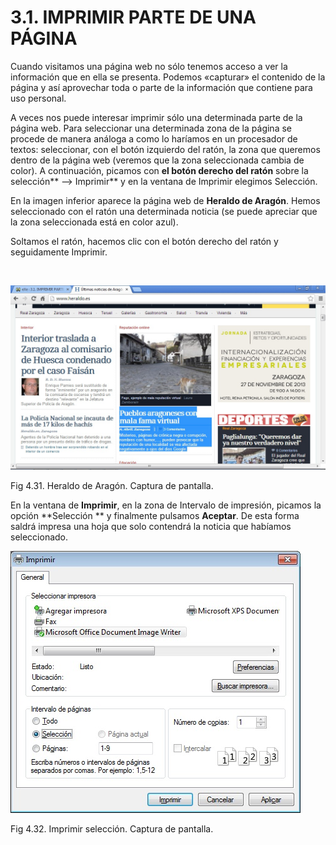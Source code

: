 
# 3.1. IMPRIMIR PARTE DE UNA PÁGINA

Cuando visitamos una página web no sólo tenemos acceso a ver la información que en ella se presenta. Podemos «capturar» el contenido de la página y así aprovechar toda o parte de la información que contiene para uso personal.

A veces nos puede interesar imprimir sólo una determinada parte de la página web. Para seleccionar una determinada zona de la página se procede de manera análoga a como lo haríamos en un procesador de textos: seleccionar, con el botón izquierdo del ratón, la zona que queremos dentro de la página web (veremos que la zona seleccionada cambia de color). A continuación, picamos con **el botón derecho del ratón** sobre la selección** --&gt; Imprimir** y en la ventana de Imprimir elegimos Selección.

En la imagen inferior aparece la página web de **Heraldo de Aragón**. Hemos seleccionado con el ratón una determinada noticia (se puede apreciar que la zona seleccionada está en color azul). 

Soltamos el ratón, hacemos clic con el botón derecho del ratón y seguidamente Imprimir.

 


![](img/HERALDO_DE_ARAGON.jpg)

Fig 4.31. Heraldo de Aragón. Captura de pantalla.

En la ventana de **Imprimir**, en la zona de Intervalo de impresión, picamos la opción **Selección ** y finalmente pulsamos **Aceptar**. De esta forma saldrá impresa una hoja que solo contendrá la noticia que habíamos seleccionado.


![](img/imprimir.jpg)

Fig 4.32. Imprimir selección. Captura de pantalla.

